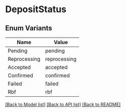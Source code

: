 # DepositStatus

## Enum Variants

| Name | Value |
|---- | -----|
| Pending | pending |
| Reprocessing | reprocessing |
| Accepted | accepted |
| Confirmed | confirmed |
| Failed | failed |
| Rbf | rbf |


[[Back to Model list]](../README.md#documentation-for-models) [[Back to API list]](../README.md#documentation-for-api-endpoints) [[Back to README]](../README.md)


